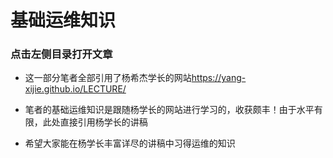 # 基础运维知识

### 点击左侧目录打开文章

- 这一部分笔者全部引用了杨希杰学长的网站<https://yang-xijie.github.io/LECTURE/>

- 笔者的基础运维知识是跟随杨学长的网站进行学习的，收获颇丰！由于水平有限，此处直接引用杨学长的讲稿

- 希望大家能在杨学长丰富详尽的讲稿中习得运维的知识